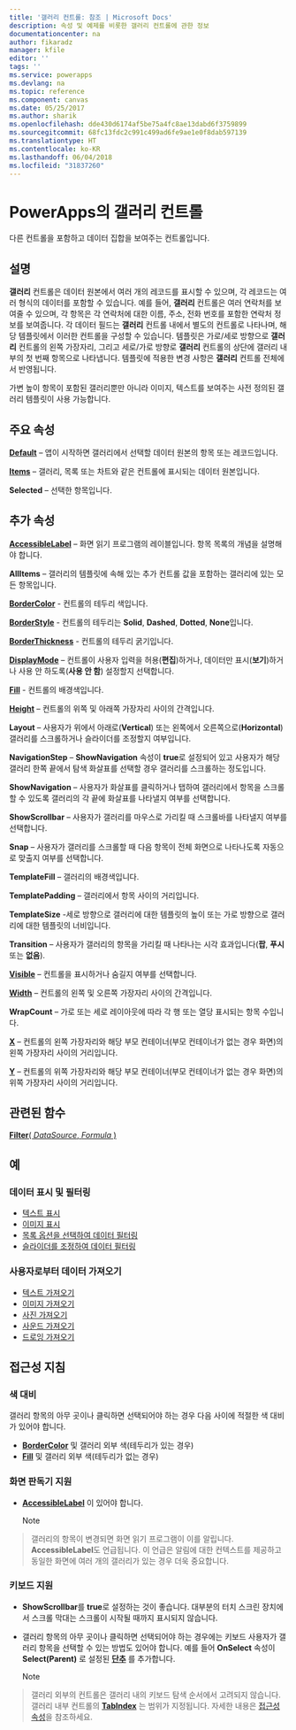 ```yaml
---
title: '갤러리 컨트롤: 참조 | Microsoft Docs'
description: 속성 및 예제를 비롯한 갤러리 컨트롤에 관한 정보
documentationcenter: na
author: fikaradz
manager: kfile
editor: ''
tags: ''
ms.service: powerapps
ms.devlang: na
ms.topic: reference
ms.component: canvas
ms.date: 05/25/2017
ms.author: sharik
ms.openlocfilehash: dde430d6174af5be75a4fc8ae13dabd6f3759899
ms.sourcegitcommit: 68fc13fdc2c991c499ad6fe9ae1e0f8dab597139
ms.translationtype: HT
ms.contentlocale: ko-KR
ms.lasthandoff: 06/04/2018
ms.locfileid: "31837260"
---
```

# <a name="gallery-control-in-powerapps"></a>PowerApps의 갤러리 컨트롤
다른 컨트롤을 포함하고 데이터 집합을 보여주는 컨트롤입니다.

## <a name="description"></a>설명
**갤러리** 컨트롤은 데이터 원본에서 여러 개의 레코드를 표시할 수 있으며, 각 레코드는 여러 형식의 데이터를 포함할 수 있습니다. 예를 들어, **갤러리** 컨트롤은 여러 연락처를 보여줄 수 있으며, 각 항목은 각 연락처에 대한 이름, 주소, 전화 번호를 포함한 연락처 정보를 보여줍니다. 각 데이터 필드는 **갤러리** 컨트롤 내에서 별도의 컨트롤로 나타나며, 해당 템플릿에서 이러한 컨트롤을 구성할 수 있습니다. 템플릿은 가로/세로 방향으로 **갤러리** 컨트롤의 왼쪽 가장자리, 그리고 세로/가로 방향로 **갤러리** 컨트롤의 상단에 갤러리 내부의 첫 번째 항목으로 나타냅니다. 템플릿에 적용한 변경 사항은 **갤러리** 컨트롤 전체에서 반영됩니다.

가변 높이 항목이 포함된 갤러리뿐만 아니라 이미지, 텍스트를 보여주는 사전 정의된 갤러리 템플릿이 사용 가능합니다.

## <a name="key-properties"></a>주요 속성
**[Default](properties-core.md)**  – 앱이 시작하면 갤러리에서 선택할 데이터 원본의 항목 또는 레코드입니다.

**[Items](properties-core.md)** – 갤러리, 목록 또는 차트와 같은 컨트롤에 표시되는 데이터 원본입니다.

**Selected** – 선택한 항목입니다.

## <a name="additional-properties"></a>추가 속성
**[AccessibleLabel](properties-accessibility.md)** – 화면 읽기 프로그램의 레이블입니다. 항목 목록의 개념을 설명해야 합니다.

**AllItems** – 갤러리의 템플릿에 속해 있는 추가 컨트롤 값을 포함하는 갤러리에 있는 모든 항목입니다.

**[BorderColor](properties-color-border.md)** - 컨트롤의 테두리 색입니다.

**[BorderStyle](properties-color-border.md)** - 컨트롤의 테두리는 **Solid**, **Dashed**, **Dotted**, **None**입니다.

**[BorderThickness](properties-color-border.md)** - 컨트롤의 테두리 굵기입니다.

**[DisplayMode](properties-core.md)** – 컨트롤이 사용자 입력을 허용(**편집**)하거나, 데이터만 표시(**보기**)하거나 사용 안 하도록(**사용 안 함**) 설정할지 선택합니다.

**[Fill](properties-color-border.md)** - 컨트롤의 배경색입니다.

**[Height](properties-size-location.md)** – 컨트롤의 위쪽 및 아래쪽 가장자리 사이의 간격입니다.

**Layout** – 사용자가 위에서 아래로(**Vertical**) 또는 왼쪽에서 오른쪽으로(**Horizontal**) 갤러리를 스크롤하거나 슬라이더를 조정할지 여부입니다.

**NavigationStep** – **ShowNavigation** 속성이 **true**로 설정되어 있고 사용자가 해당 갤러리 한쪽 끝에서 탐색 화살표를 선택할 경우 갤러리를 스크롤하는 정도입니다.

**ShowNavigation** – 사용자가 화살표를 클릭하거나 탭하여 갤러리에서 항목을 스크롤할 수 있도록 갤러리의 각 끝에 화살표를 나타낼지 여부를 선택합니다.

**ShowScrollbar** – 사용자가 갤러리를 마우스로 가리킬 때 스크롤바를 나타낼지 여부를 선택합니다.

**Snap** – 사용자가 갤러리를 스크롤할 때 다음 항목이 전체 화면으로 나타나도록 자동으로 맞출지 여부를 선택합니다.

**TemplateFill** – 갤러리의 배경색입니다.

**TemplatePadding** – 갤러리에서 항목 사이의 거리입니다.

**TemplateSize** -세로 방향으로 갤러리에 대한 템플릿의 높이 또는 가로 방향으로 갤러리에 대한 템플릿의 너비입니다.

**Transition** – 사용자가 갤러리의 항목을 가리킬 때 나타나는 시각 효과입니다(**팝**, **푸시** 또는 **없음**).

**[Visible](properties-core.md)** – 컨트롤을 표시하거나 숨길지 여부를 선택합니다.

**[Width](properties-size-location.md)** – 컨트롤의 왼쪽 및 오른쪽 가장자리 사이의 간격입니다.

**WrapCount** – 가로 또는 세로 레이아웃에 따라 각 행 또는 열당 표시되는 항목 수입니다.

**[X](properties-size-location.md)** – 컨트롤의 왼쪽 가장자리와 해당 부모 컨테이너(부모 컨테이너가 없는 경우 화면)의 왼쪽 가장자리 사이의 거리입니다.

**[Y](properties-size-location.md)** – 컨트롤의 위쪽 가장자리와 해당 부모 컨테이너(부모 컨테이너가 없는 경우 화면)의 위쪽 가장자리 사이의 거리입니다.

## <a name="related-functions"></a>관련된 함수
[**Filter**( *DataSource*, *Formula* )](../functions/function-filter-lookup.md)

## <a name="examples"></a>예
### <a name="show-and-filter-data"></a>데이터 표시 및 필터링
* [텍스트 표시](control-text-box.md#show-data-in-a-gallery)
* [이미지 표시](control-image.md#show-a-set-of-images-from-a-data-source)
* [목록 옵션을 선택하여 데이터 필터링](control-drop-down.md#example)
* [슬라이더를 조정하여 데이터 필터링](control-slider.md#example)

### <a name="get-data-from-the-user"></a>사용자로부터 데이터 가져오기
* [텍스트 가져오기](control-text-input.md#collect-data)
* [이미지 가져오기](control-add-picture.md#add-images-to-an-image-gallery-control)
* [사진 가져오기](control-camera.md#example)
* [사운드 가져오기](control-microphone.md#example)
* [드로잉 가져오기](control-pen-input.md#create-a-set-of-images)


## <a name="accessibility-guidelines"></a>접근성 지침
### <a name="color-contrast"></a>색 대비
갤러리 항목의 아무 곳이나 클릭하면 선택되어야 하는 경우 다음 사이에 적절한 색 대비가 있어야 합니다.
* **[BorderColor](properties-color-border.md)** 및 갤러리 외부 색(테두리가 있는 경우)
* **[Fill](properties-color-border.md)** 및 갤러리 외부 색(테두리가 없는 경우)

### <a name="screen-reader-support"></a>화면 판독기 지원
* **[AccessibleLabel](properties-accessibility.md)** 이 있어야 합니다.

    > [!NOTE]
> 갤러리의 항목이 변경되면 화면 읽기 프로그램이 이를 알립니다. **AccessibleLabel**도 언급됩니다. 이 언급은 알림에 대한 컨텍스트를 제공하고 동일한 화면에 여러 개의 갤러리가 있는 경우 더욱 중요합니다.

### <a name="keyboard-support"></a>키보드 지원
* **ShowScrollbar**를 **true**로 설정하는 것이 좋습니다. 대부분의 터치 스크린 장치에서 스크롤 막대는 스크롤이 시작될 때까지 표시되지 않습니다.
* 갤러리 항목의 아무 곳이나 클릭하면 선택되어야 하는 경우에는 키보드 사용자가 갤러리 항목을 선택할 수 있는 방법도 있어야 합니다. 예를 들어 **OnSelect** 속성이 **Select(Parent)** 로 설정된 **[단추](control-button.md)** 를 추가합니다.

    > [!NOTE]
> 갤러리 외부의 컨트롤은 갤러리 내의 키보드 탐색 순서에서 고려되지 않습니다. 갤러리 내부 컨트롤의 **[TabIndex](properties-accessibility.md)** 는 범위가 지정됩니다. 자세한 내용은 [접근성 속성](properties-accessibility.md)을 참조하세요.
